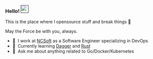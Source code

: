 ### Hello! <a href=""><img src="https://media.giphy.com/media/hvRJCLFzcasrR4ia7z/giphy.gif" width="25px"></a>
This is the place where I opensource stuff and break things :rofl:

May the Force be with you, always.

- 🔭 &nbsp;I work at [NCSoft](https://kr.ncsoft.com/en/index.do) as a Software Engineer specializing in DevOps
- 🌱 &nbsp;Currently learning [Dagger](https://docs.dagger.io) and [Rust](https://rinthel.github.io/rust-lang-book-ko)
- 💬 &nbsp;Ask me about anything related to Go/Docker/Kubernetes
<!-- - 📫 &nbsp;How to reach me: [@gautamkrishnar](https://twitter.com/gautamkrishnar) or <a rel="me" href="https://fosstodon.org/@gkr">fosstodon.org/@gkr</a>
- 👨‍💻 &nbsp;Read more about my projects at [gautamkrishnar.com](https://www.gautamkrishnar.com/#portfolio)
-->



